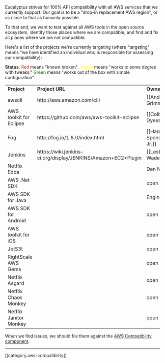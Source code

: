 Eucalyptus strives for 100% API compatibility with all AWS services that we currently support.  Our goal is to be a "drop-in replacement AWS region", or as close to that as humanly possible.

To that end, we want to test against all AWS tools in the open source ecosystem, identify those places where we are compatible, and find and fix all places where we are not compatible.

Here's a list of the projects we're currently targeting (where "targeting" means "we have identified an individual who is responsible for assessing our compatibility):

**Status**. <font color="red">Red</font> means "known broken". <font color="yellow">Yellow</font> means "works to some degree with tweaks."  <font color="green">Green</font> means "works out of the box with simple configuration".

<table>
  <tr><td><b>Project</b></td><td><b>Project URL</b></td><td><b>Owner</b></td><td><b>Status</b></td><td><b>Notes</b></td></tr>
  <tr><td>awscli</td><td>http://aws.amazon.com/cli/</td><td>[[Andy Grimm]]</td><td><font color="yellow">Yellow</font></td><td>http://agrimmsreality.blogspot.com/2013/01/using-aws-cli-with-eucalyptus.html</td></tr>
  <tr><td>AWS toolkit for Eclipse</td><td>https://github.com/aws/aws-toolkit-eclipse</td><td>[[Colby Dyess]]</td><td>&nbsp;</td></tr>  
  <tr><td>Fog</td><td>http://fog.io/1.8.0/index.html</td><td>[[Harold Spencer Jr.]]</td><td>[[Fog with Eucalyptus]]</td></tr>
  <tr><td>Jenkins</td><td>https://wiki.jenkins-ci.org/display/JENKINS/Amazon+EC2+Plugin</td><td>[[Lester Wade]]</td><td>&nbsp;</td></tr>
  <tr><td>Netflix Edda</td><td>&nbsp;</td><td>Dan Nurmi</td><td>http://nurmiblog.wordpress.com/2013/01/22/inspired-by-netflix/</td></tr>
  <tr><td>AWS .Net SDK</td><td>&nbsp;</td><td>open</td><td>&nbsp;</td></tr>
  <tr><td>AWS SDK for Java</td><td>&nbsp;</td><td>Engineering</td><td>&nbsp;</td></tr>
  <tr><td>AWS SDK for Android</td><td>&nbsp;</td><td>open</td><td>&nbsp;</td></tr>
  <tr><td>AWS toolkit for iOS</td><td>&nbsp;</td><td>open</td><td>&nbsp;</td></tr>
  <tr><td>JetS3t</td><td>&nbsp;</td><td>open</td><td>&nbsp;</td></tr>
  <tr><td>RightScale AWS Gems</td><td>&nbsp;</td><td>open</td><td>&nbsp;</td></tr>
  <tr><td>Netflix Asgard</td><td>&nbsp;</td><td>open</td><td>&nbsp;</td></tr>
  <tr><td>Netflix Chaos Monkey</td><td>&nbsp;</td><td>open</td><td>&nbsp;</td></tr>
  <tr><td>Netflix Janitor Monkey</td><td>&nbsp;</td><td>open</td><td>&nbsp;</td></tr>
</table>

When we find issues, we should file them against the [AWS Compatibility component](https://eucalyptus.atlassian.net/browse/EUCA/component/10201).

*****

[[category.aws-compatibility]]